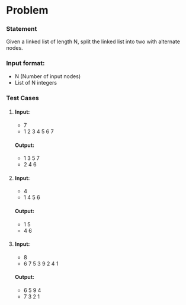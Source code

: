 # Problem

### Statement
Given a linked list of length N, split the linked list into two with alternate nodes.

### Input format:
- N (Number of input nodes)
- List of N integers

### Test Cases
1.
    #### Input:
    - 7
    - 1 2 3 4 5 6 7
    #### Output:
    - 1 3 5 7
    - 2 4 6
2.
    #### Input:
    - 4
    - 1 4 5 6
    #### Output:
    - 1 5
    - 4 6
3.
    #### Input:
    - 8
    - 6 7 5 3 9 2 4 1
    #### Output:
    - 6 5 9 4
    - 7 3 2 1


